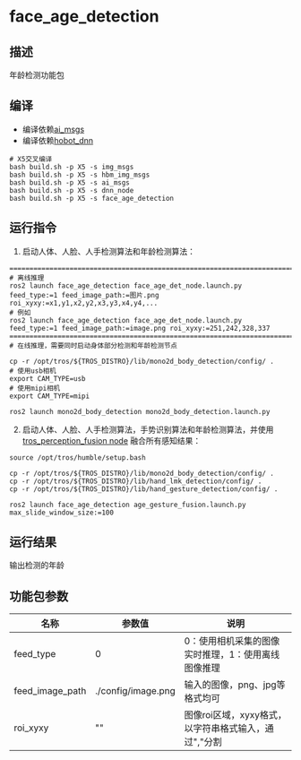 # face_age_detection

## 描述

年龄检测功能包

## 编译

- 编译依赖[ai_msgs](https://github.com/D-Robotics/hobot_msgs)
- 编译依赖[hobot_dnn](https://github.com/D-Robotics/hobot_dnn)

```shell
# X5交叉编译
bash build.sh -p X5 -s img_msgs
bash build.sh -p X5 -s hbm_img_msgs
bash build.sh -p X5 -s ai_msgs
bash build.sh -p X5 -s dnn_node
bash build.sh -p X5 -s face_age_detection
```

## 运行指令

1. 启动人体、人脸、人手检测算法和年龄检测算法：

```shell
===============================================================================================================================
# 离线推理
ros2 launch face_age_detection face_age_det_node.launch.py feed_type:=1 feed_image_path:=图片.png roi_xyxy:=x1,y1,x2,y2,x3,y3,x4,y4,...
# 例如
ros2 launch face_age_detection face_age_det_node.launch.py feed_type:=1 feed_image_path:=image.png roi_xyxy:=251,242,328,337
===============================================================================================================================
# 在线推理，需要同时启动身体部分检测和年龄检测节点

cp -r /opt/tros/${TROS_DISTRO}/lib/mono2d_body_detection/config/ .
# 使用usb相机
export CAM_TYPE=usb
# 使用mipi相机
export CAM_TYPE=mipi

ros2 launch mono2d_body_detection mono2d_body_detection.launch.py
```


2. 启动人体、人脸、人手检测算法，手势识别算法和年龄检测算法，并使用 [tros_perception_fusion node](https://github.com/D-Robotics/tros_perception_common/tree/develop/tros_perception_fusion) 融合所有感知结果：

```shell
source /opt/tros/humble/setup.bash

cp -r /opt/tros/${TROS_DISTRO}/lib/mono2d_body_detection/config/ .
cp -r /opt/tros/${TROS_DISTRO}/lib/hand_lmk_detection/config/ .
cp -r /opt/tros/${TROS_DISTRO}/lib/hand_gesture_detection/config/ .

ros2 launch face_age_detection age_gesture_fusion.launch.py max_slide_window_size:=100
```


## 运行结果

输出检测的年龄

## 功能包参数

| 名称            | 参数值             | 说明                                                 |
| --------------- | ------------------ | ---------------------------------------------------- |
| feed_type       | 0                  | 0：使用相机采集的图像实时推理，1：使用离线图像推理   |
| feed_image_path | ./config/image.png | 输入的图像，png、jpg等格式均可                       |
| roi_xyxy        | ""                 | 图像roi区域，xyxy格式，以字符串格式输入，通过","分割 |


